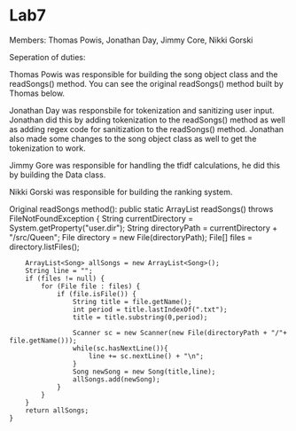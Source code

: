 # Lab7
Members: Thomas Powis, Jonathan Day, Jimmy Core, Nikki Gorski

Seperation of duties:

Thomas Powis was responsible for building the song object class and the readSongs() method. You can see the original readSongs() method built by Thomas below.

Jonathan Day was responsbile for tokenization and sanitizing user input. Jonathan did this by adding tokenization to the readSongs() method as well as adding regex code for sanitization to the readSongs() method. Jonathan also made some changes to the song object class as well to get the tokenization to work.

Jimmy Gore was responsible for handling the tfidf calculations, he did this by building the Data class.

Nikki Gorski was responsible for building the ranking system. 


Original readSongs method():
public static ArrayList<Song> readSongs() throws FileNotFoundException {
		String currentDirectory = System.getProperty("user.dir");
		String directoryPath = currentDirectory + "/src/Queen";
		File directory = new File(directoryPath);
		File[] files = directory.listFiles();

		ArrayList<Song> allSongs = new ArrayList<Song>();
		String line = "";
		if (files != null) {
			for (File file : files) {
				if (file.isFile()) {
					String title = file.getName();
					int period = title.lastIndexOf(".txt");
					title = title.substring(0,period);

					Scanner sc = new Scanner(new File(directoryPath + "/"+ file.getName()));
					while(sc.hasNextLine()){
						line += sc.nextLine() + "\n";
					}
					Song newSong = new Song(title,line);
					allSongs.add(newSong);
				}
			}
		}
		return allSongs;
	}
